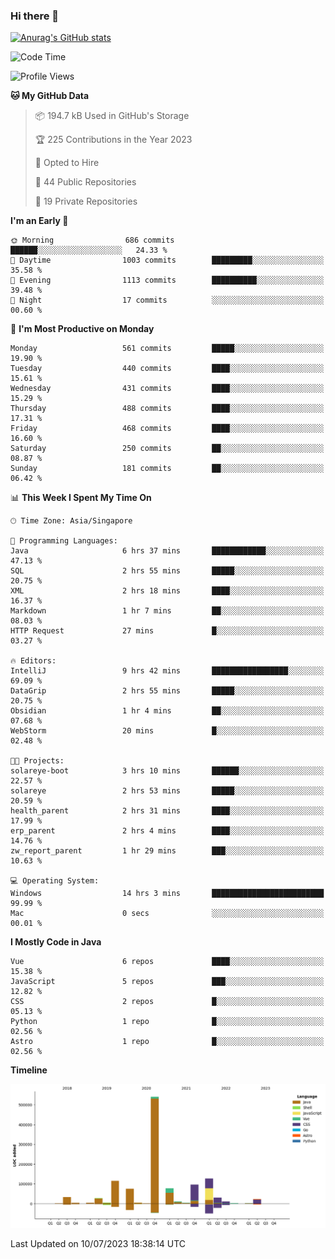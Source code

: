 ### Hi there 👋

[![Anurag's GitHub stats](https://github-readme-stats.vercel.app/api?username=xiumu2017&show_icons=true&theme=radical)](https://github.com/anuraghazra/github-readme-stats)

<!--
**xiumu2017/xiumu2017** is a ✨ _special_ ✨ repository because its `README.md` (this file) appears on your GitHub profile.

Here are some ideas to get you started:

- 🔭 I’m currently working on ...
- 🌱 I’m currently learning ...
- 👯 I’m looking to collaborate on ...
- 🤔 I’m looking for help with ...
- 💬 Ask me about ...
- 📫 How to reach me: ...
- 😄 Pronouns: ...
- ⚡ Fun fact: ...
-->

<!--START_SECTION:waka-->
![Code Time](http://img.shields.io/badge/Code%20Time-1%2C569%20hrs%2048%20mins-blue)

![Profile Views](http://img.shields.io/badge/Profile%20Views-4-blue)

**🐱 My GitHub Data** 

> 📦 194.7 kB Used in GitHub's Storage 
 > 
> 🏆 225 Contributions in the Year 2023
 > 
> 💼 Opted to Hire
 > 
> 📜 44 Public Repositories 
 > 
> 🔑 19 Private Repositories 
 > 
**I'm an Early 🐤** 

```text
🌞 Morning                686 commits         ██████░░░░░░░░░░░░░░░░░░░   24.33 % 
🌆 Daytime                1003 commits        █████████░░░░░░░░░░░░░░░░   35.58 % 
🌃 Evening                1113 commits        ██████████░░░░░░░░░░░░░░░   39.48 % 
🌙 Night                  17 commits          ░░░░░░░░░░░░░░░░░░░░░░░░░   00.60 % 
```
📅 **I'm Most Productive on Monday** 

```text
Monday                   561 commits         █████░░░░░░░░░░░░░░░░░░░░   19.90 % 
Tuesday                  440 commits         ████░░░░░░░░░░░░░░░░░░░░░   15.61 % 
Wednesday                431 commits         ████░░░░░░░░░░░░░░░░░░░░░   15.29 % 
Thursday                 488 commits         ████░░░░░░░░░░░░░░░░░░░░░   17.31 % 
Friday                   468 commits         ████░░░░░░░░░░░░░░░░░░░░░   16.60 % 
Saturday                 250 commits         ██░░░░░░░░░░░░░░░░░░░░░░░   08.87 % 
Sunday                   181 commits         ██░░░░░░░░░░░░░░░░░░░░░░░   06.42 % 
```


📊 **This Week I Spent My Time On** 

```text
🕑︎ Time Zone: Asia/Singapore

💬 Programming Languages: 
Java                     6 hrs 37 mins       ████████████░░░░░░░░░░░░░   47.13 % 
SQL                      2 hrs 55 mins       █████░░░░░░░░░░░░░░░░░░░░   20.75 % 
XML                      2 hrs 18 mins       ████░░░░░░░░░░░░░░░░░░░░░   16.37 % 
Markdown                 1 hr 7 mins         ██░░░░░░░░░░░░░░░░░░░░░░░   08.03 % 
HTTP Request             27 mins             █░░░░░░░░░░░░░░░░░░░░░░░░   03.27 % 

🔥 Editors: 
IntelliJ                 9 hrs 42 mins       █████████████████░░░░░░░░   69.09 % 
DataGrip                 2 hrs 55 mins       █████░░░░░░░░░░░░░░░░░░░░   20.75 % 
Obsidian                 1 hr 4 mins         ██░░░░░░░░░░░░░░░░░░░░░░░   07.68 % 
WebStorm                 20 mins             █░░░░░░░░░░░░░░░░░░░░░░░░   02.48 % 

🐱‍💻 Projects: 
solareye-boot            3 hrs 10 mins       ██████░░░░░░░░░░░░░░░░░░░   22.57 % 
solareye                 2 hrs 53 mins       █████░░░░░░░░░░░░░░░░░░░░   20.59 % 
health_parent            2 hrs 31 mins       ████░░░░░░░░░░░░░░░░░░░░░   17.99 % 
erp_parent               2 hrs 4 mins        ████░░░░░░░░░░░░░░░░░░░░░   14.76 % 
zw_report_parent         1 hr 29 mins        ███░░░░░░░░░░░░░░░░░░░░░░   10.63 % 

💻 Operating System: 
Windows                  14 hrs 3 mins       █████████████████████████   99.99 % 
Mac                      0 secs              ░░░░░░░░░░░░░░░░░░░░░░░░░   00.01 % 
```

**I Mostly Code in Java** 

```text
Vue                      6 repos             ████░░░░░░░░░░░░░░░░░░░░░   15.38 % 
JavaScript               5 repos             ███░░░░░░░░░░░░░░░░░░░░░░   12.82 % 
CSS                      2 repos             █░░░░░░░░░░░░░░░░░░░░░░░░   05.13 % 
Python                   1 repo              █░░░░░░░░░░░░░░░░░░░░░░░░   02.56 % 
Astro                    1 repo              █░░░░░░░░░░░░░░░░░░░░░░░░   02.56 % 
```



**Timeline**

![Lines of Code chart](https://raw.githubusercontent.com/xiumu2017/xiumu2017/main/assets/bar_graph.png)


 Last Updated on 10/07/2023 18:38:14 UTC
<!--END_SECTION:waka-->
